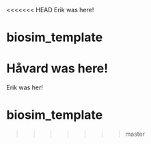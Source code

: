 <<<<<<< HEAD
Erik was here!
# biosim_template






Håvard was here!
=======
Erik was her!
# biosim_template
>>>>>>> master
